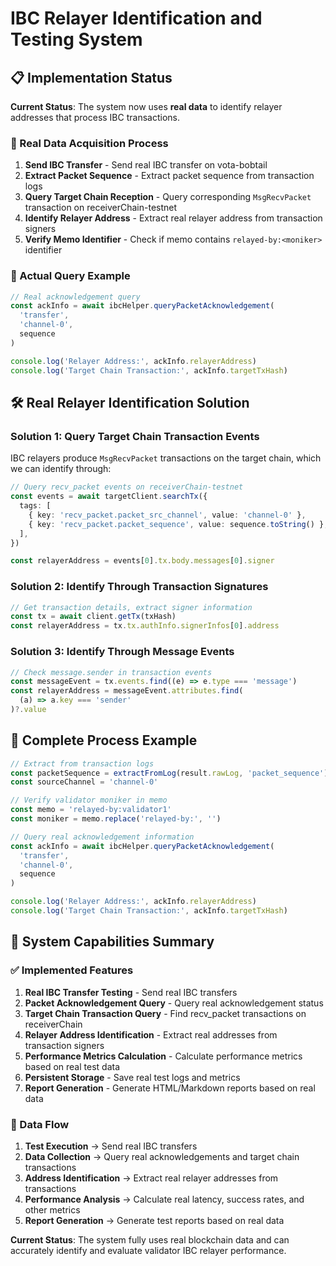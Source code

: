 # IBC Relayer Identification and Testing System

## 📋 Implementation Status

**Current Status**: The system now uses **real data** to identify relayer addresses that process IBC transactions.

### 🔧 Real Data Acquisition Process

1. **Send IBC Transfer** - Send real IBC transfer on vota-bobtail
2. **Extract Packet Sequence** - Extract packet sequence from transaction logs
3. **Query Target Chain Reception** - Query corresponding `MsgRecvPacket` transaction on receiverChain-testnet
4. **Identify Relayer Address** - Extract real relayer address from transaction signers
5. **Verify Memo Identifier** - Check if memo contains `relayed-by:<moniker>` identifier

### 🧪 Actual Query Example

```typescript
// Real acknowledgement query
const ackInfo = await ibcHelper.queryPacketAcknowledgement(
  'transfer',
  'channel-0',
  sequence
)

console.log('Relayer Address:', ackInfo.relayerAddress)
console.log('Target Chain Transaction:', ackInfo.targetTxHash)
```

## 🛠 Real Relayer Identification Solution

### Solution 1: Query Target Chain Transaction Events

IBC relayers produce `MsgRecvPacket` transactions on the target chain, which we can identify through:

```typescript
// Query recv_packet events on receiverChain-testnet
const events = await targetClient.searchTx({
  tags: [
    { key: 'recv_packet.packet_src_channel', value: 'channel-0' },
    { key: 'recv_packet.packet_sequence', value: sequence.toString() },
  ],
})

const relayerAddress = events[0].tx.body.messages[0].signer
```

### Solution 2: Identify Through Transaction Signatures

```typescript
// Get transaction details, extract signer information
const tx = await client.getTx(txHash)
const relayerAddress = tx.tx.authInfo.signerInfos[0].address
```

### Solution 3: Identify Through Message Events

```typescript
// Check message.sender in transaction events
const messageEvent = tx.events.find((e) => e.type === 'message')
const relayerAddress = messageEvent.attributes.find(
  (a) => a.key === 'sender'
)?.value
```

## 🏁 Complete Process Example

```typescript
// Extract from transaction logs
const packetSequence = extractFromLog(result.rawLog, 'packet_sequence')
const sourceChannel = 'channel-0'

// Verify validator moniker in memo
const memo = 'relayed-by:validator1'
const moniker = memo.replace('relayed-by:', '')

// Query real acknowledgement information
const ackInfo = await ibcHelper.queryPacketAcknowledgement(
  'transfer',
  'channel-0',
  sequence
)

console.log('Relayer Address:', ackInfo.relayerAddress)
console.log('Target Chain Transaction:', ackInfo.targetTxHash)
```

## 🎯 System Capabilities Summary

### ✅ Implemented Features

1. **Real IBC Transfer Testing** - Send real IBC transfers
2. **Packet Acknowledgement Query** - Query real acknowledgement status
3. **Target Chain Transaction Query** - Find recv_packet transactions on receiverChain
4. **Relayer Address Identification** - Extract real addresses from transaction signers
5. **Performance Metrics Calculation** - Calculate performance metrics based on real test data
6. **Persistent Storage** - Save real test logs and metrics
7. **Report Generation** - Generate HTML/Markdown reports based on real data

### 🔄 Data Flow

1. **Test Execution** → Send real IBC transfers
2. **Data Collection** → Query real acknowledgements and target chain transactions
3. **Address Identification** → Extract real relayer addresses from transactions
4. **Performance Analysis** → Calculate real latency, success rates, and other metrics
5. **Report Generation** → Generate test reports based on real data

**Current Status**: The system fully uses real blockchain data and can accurately identify and evaluate validator IBC relayer performance.
